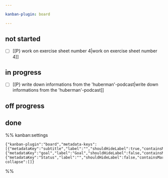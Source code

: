 ```yaml
---

kanban-plugin: board

---
```


## not started

- [ ] [[P} work on exercise sheet number 4|work on exercise sheet number 4]]


## in progress

- [ ] [[P} write down informations from the 'huberman'-podcast|write down informations from the 'huberman'-podcast]]


## off progress



## done





%% kanban:settings
```
{"kanban-plugin":"board","metadata-keys":[{"metadataKey":"subtitle","label":"","shouldHideLabel":true,"containsMarkdown":true},{"metadataKey":"goal","label":"Goal","shouldHideLabel":false,"containsMarkdown":true},{"metadataKey":"Status","label":"","shouldHideLabel":false,"containsMarkdown":false}],"list-collapse":[]}
```
%%